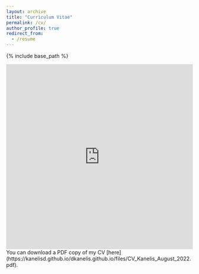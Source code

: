 ```yaml
---
layout: archive
title: "Curriculum Vitae"
permalink: /cv/
author_profile: true
redirect_from:
  - /resume
---
```


{% include base_path %}

<iframe src="https://kanelisd.github.io/dkanelis.github.io/files/CV_Kanelis_August_2022.pdf" width="100%" height="500" frameborder="no" border="0" marginwidth="0" marginheight="0"></iframe>
You can download a PDF copy of my CV [here](https://kanelisd.github.io/dkanelis.github.io/files/CV_Kanelis_August_2022.pdf).
 
